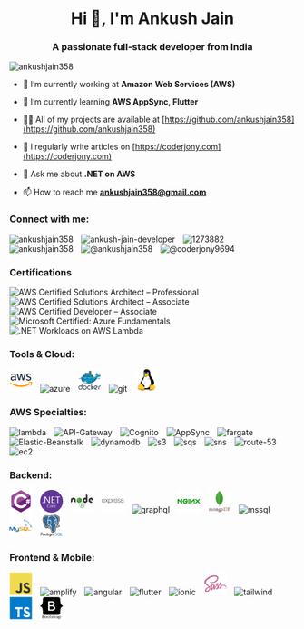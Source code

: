 <h1 align="center">Hi 👋, I'm Ankush Jain</h1>
<h3 align="center">A passionate full-stack developer from India</h3>

<p align="left"> <img src="https://komarev.com/ghpvc/?username=ankushjain358&label=Profile%20views&color=0e75b6&style=flat" alt="ankushjain358" /> </p>

- 🔭 I’m currently working at **Amazon Web Services (AWS)**

- 🌱 I’m currently learning **AWS AppSync, Flutter**

- 👨‍💻 All of my projects are available at [https://github.com/ankushjain358](https://github.com/ankushjain358)

- 📝 I regularly write articles on [https://coderjony.com](https://coderjony.com)

- 💬 Ask me about **.NET on AWS**

- 📫 How to reach me **ankushjain358@gmail.com**

<h3>Connect with me:</h3>
<div class="social">
    <a href="https://twitter.com/ankushjain358" target="blank"><img src="https://raw.githubusercontent.com/rahuldkjain/github-profile-readme-generator/master/src/images/icons/Social/twitter.svg" alt="ankushjain358" /></a>
    <a href="https://linkedin.com/in/ankush-jain-developer" target="blank">
        <img src="https://raw.githubusercontent.com/rahuldkjain/github-profile-readme-generator/master/src/images/icons/Social/linked-in-alt.svg" alt="ankush-jain-developer" />
    </a>
    <a href="https://stackoverflow.com/users/1273882" target="blank"><img src="https://raw.githubusercontent.com/rahuldkjain/github-profile-readme-generator/master/src/images/icons/Social/stack-overflow.svg" alt="1273882" /></a>
    <a href="https://instagram.com/ankushjain358" target="blank"><img src="https://raw.githubusercontent.com/rahuldkjain/github-profile-readme-generator/master/src/images/icons/Social/instagram.svg" alt="ankushjain358" /></a>
    <a href="https://medium.com/@ankushjain358" target="blank"><img src="https://raw.githubusercontent.com/rahuldkjain/github-profile-readme-generator/master/src/images/icons/Social/medium.svg" alt="@ankushjain358" /></a>
    <a href="https://www.youtube.com/c/@coderjony9694" target="blank"><img src="https://raw.githubusercontent.com/rahuldkjain/github-profile-readme-generator/master/src/images/icons/Social/youtube.svg" alt="@coderjony9694" /></a>
</div>
<h3>Certifications</h3>
<div class="tech-stack">
    <a href="https://www.credly.com/badges/cd3e7d4c-281c-4920-95de-cb84ed983848" target="_blank" rel="noreferrer"> <img src="https://images.credly.com/size/110x110/images/2d84e428-9078-49b6-a804-13c15383d0de/image.png" alt="AWS Certified Solutions Architect – Professional" /> </a>
    <a href="https://www.credly.com/badges/22a0978d-0849-4047-a7ca-fa2fc0df99c0" target="_blank" rel="noreferrer"> <img src="https://images.credly.com/size/110x110/images/0e284c3f-5164-4b21-8660-0d84737941bc/image.png" alt="AWS Certified Solutions Architect – Associate" /> </a>
    <a href="https://www.credly.com/badges/64366b6e-cefa-4042-8b9e-f3ba85cf40f6" target="_blank" rel="noreferrer"> <img src="https://images.credly.com/size/110x110/images/b9feab85-1a43-4f6c-99a5-631b88d5461b/image.png" alt="AWS Certified Developer – Associate" /> </a>
    <a href="https://www.credly.com/badges/abfec068-b3f5-4b45-80c8-0e165b42e1b2" target="_blank" rel="noreferrer"> <img src="https://images.credly.com/size/110x110/images/be8fcaeb-c769-4858-b567-ffaaa73ce8cf/image.png" alt="Microsoft Certified: Azure Fundamentals" /> </a>
    <a href="https://www.credly.com/badges/a5b8b995-40d9-4ee8-aa23-e83a32a37e52" target="_blank" rel="noreferrer"> <img src="https://images.credly.com/size/110x110/images/221e7d7f-bceb-422e-8c31-436ecbcda614/image.png" alt=".NET Workloads on AWS Lambda" /> </a>
</div>
<h3>Tools & Cloud:</h3>
<div class="tech-stack">
    <a href="https://aws.amazon.com" target="_blank" rel="noreferrer"> <img src="https://raw.githubusercontent.com/devicons/devicon/master/icons/amazonwebservices/amazonwebservices-original-wordmark.svg" alt="aws" /> </a>
    <a href="https://azure.microsoft.com/en-in/" target="_blank" rel="noreferrer"> <img src="https://www.vectorlogo.zone/logos/microsoft_azure/microsoft_azure-icon.svg" alt="azure" /> </a>
    <a href="https://www.docker.com/" target="_blank" rel="noreferrer"> <img src="https://raw.githubusercontent.com/devicons/devicon/master/icons/docker/docker-original-wordmark.svg" alt="docker" /> </a>
    <a href="https://git-scm.com/" target="_blank" rel="noreferrer"> <img src="https://www.vectorlogo.zone/logos/git-scm/git-scm-icon.svg" alt="git" /> </a>
    <a href="https://www.linux.org/" target="_blank" rel="noreferrer"> <img src="https://raw.githubusercontent.com/devicons/devicon/master/icons/linux/linux-original.svg" alt="linux" /> </a>
</div>
<h3>AWS Specialties:</h3>
<div class="tech-stack">
    <a href="https://aws.amazon.com/lambda" target="_blank" rel="noreferrer"> <img src="https://icon.icepanel.io/AWS/svg/Compute/Lambda.svg" alt="lambda" /> </a>
    <a href="https://aws.amazon.com/api-gateway/" target="_blank" rel="noreferrer"> <img src="https://icon.icepanel.io/AWS/svg/App-Integration/API-Gateway.svg" alt="API-Gateway" /> </a>
    <a href="https://aws.amazon.com/cognito" target="_blank" rel="noreferrer"> <img src="https://icon.icepanel.io/AWS/svg/Security-Identity-Compliance/Cognito.svg" alt="Cognito" /> </a>
    <a href="https://aws.amazon.com/appsync" target="_blank" rel="noreferrer"> <img src="https://icon.icepanel.io/AWS/svg/App-Integration/AppSync.svg" alt="AppSync" /> </a>
    <a href="https://aws.amazon.com/fargate" target="_blank" rel="noreferrer"> <img src="https://icon.icepanel.io/AWS/svg/Compute/Fargate.svg" alt="fargate" /> </a>
    <a href="https://aws.amazon.com/elasticbeanstalk" target="_blank" rel="noreferrer"> <img src="https://icon.icepanel.io/AWS/svg/Compute/Elastic-Beanstalk.svg" alt="Elastic-Beanstalk" /> </a>
    <a href="https://aws.amazon.com/dynamodb/" target="_blank" rel="noreferrer"> <img src="https://icon.icepanel.io/AWS/svg/Database/DynamoDB.svg" alt="dynamodb" /> </a>
    <a href="https://aws.amazon.com/s3" target="_blank" rel="noreferrer"> <img src="https://icon.icepanel.io/AWS/svg/Storage/Simple-Storage-Service.svg" alt="s3" /> </a>
    <a href="https://aws.amazon.com/sqs" target="_blank" rel="noreferrer"> <img src="https://icon.icepanel.io/AWS/svg/App-Integration/Simple-Queue-Service.svg" alt="sqs" /> </a>
    <a href="https://aws.amazon.com/sns" target="_blank" rel="noreferrer"> <img src="https://icon.icepanel.io/AWS/svg/App-Integration/Simple-Notification-Service.svg" alt="sns" /> </a>
    <a href="https://aws.amazon.com/route53" target="_blank" rel="noreferrer"> <img src="https://icon.icepanel.io/AWS/svg/Networking-Content-Delivery/Route-53.svg" alt="route-53" /> </a>
    <a href="https://aws.amazon.com/ec2" target="_blank" rel="noreferrer"> <img src="https://icon.icepanel.io/AWS/svg/Compute/EC2.svg" alt="ec2" /> </a>
</div>
<h3>Backend:</h3>
<div class="tech-stack">
    <a href="https://www.w3schools.com/cs/" target="_blank" rel="noreferrer"> <img src="https://raw.githubusercontent.com/devicons/devicon/master/icons/csharp/csharp-original.svg" alt="csharp" /> </a>
    <a href="https://dotnet.microsoft.com/" target="_blank" rel="noreferrer"> <img src="https://raw.githubusercontent.com/devicons/devicon/master/icons/dotnetcore/dotnetcore-original.svg" alt="dotnet" /> </a>
    <a href="https://nodejs.org" target="_blank" rel="noreferrer"> <img src="https://raw.githubusercontent.com/devicons/devicon/master/icons/nodejs/nodejs-original-wordmark.svg" alt="nodejs" /> </a>
    <a href="https://expressjs.com" target="_blank" rel="noreferrer"> <img src="https://raw.githubusercontent.com/devicons/devicon/master/icons/express/express-original-wordmark.svg" alt="express" /> </a>
    <a href="https://graphql.org" target="_blank" rel="noreferrer"> <img src="https://www.vectorlogo.zone/logos/graphql/graphql-icon.svg" alt="graphql" /> </a>
    <a href="https://www.nginx.com" target="_blank" rel="noreferrer"> <img src="https://raw.githubusercontent.com/devicons/devicon/master/icons/nginx/nginx-original.svg" alt="nginx" /> </a>
    <a href="https://www.mongodb.com/" target="_blank" rel="noreferrer"> <img src="https://raw.githubusercontent.com/devicons/devicon/master/icons/mongodb/mongodb-original-wordmark.svg" alt="mongodb" /> </a>
    <a href="https://www.microsoft.com/en-us/sql-server" target="_blank" rel="noreferrer"> <img src="https://www.svgrepo.com/show/303229/microsoft-sql-server-logo.svg" alt="mssql" width="40" height="40" /> </a>
    <a href="https://www.mysql.com/" target="_blank" rel="noreferrer"> <img src="https://raw.githubusercontent.com/devicons/devicon/master/icons/mysql/mysql-original-wordmark.svg" alt="mysql" /> </a>
    <a href="https://www.postgresql.org" target="_blank" rel="noreferrer"> <img src="https://raw.githubusercontent.com/devicons/devicon/master/icons/postgresql/postgresql-original-wordmark.svg" alt="postgresql" /> </a>
</div>
<h3>Frontend & Mobile:</h3>
<div class="tech-stack">
    <a href="https://developer.mozilla.org/en-US/docs/Web/JavaScript" target="_blank" rel="noreferrer">
        <img src="https://raw.githubusercontent.com/devicons/devicon/master/icons/javascript/javascript-original.svg" alt="javascript" />
    </a>
    <a href="https://aws.amazon.com/amplify/" target="_blank" rel="noreferrer"> <img src="https://docs.amplify.aws/assets/logo-dark.svg" alt="amplify" /> </a>
    <a href="https://angular.io" target="_blank" rel="noreferrer"> <img src="https://angular.io/assets/images/logos/angular/angular.svg" alt="angular" /> </a>
    <a href="https://flutter.dev" target="_blank" rel="noreferrer"> <img src="https://www.vectorlogo.zone/logos/flutterio/flutterio-icon.svg" alt="flutter" /> </a>
    <a href="https://ionicframework.com" target="_blank" rel="noreferrer"> <img src="https://upload.wikimedia.org/wikipedia/commons/d/d1/Ionic_Logo.svg" alt="ionic" width="40" height="40" /> </a>
    <a href="https://sass-lang.com" target="_blank" rel="noreferrer"> <img src="https://raw.githubusercontent.com/devicons/devicon/master/icons/sass/sass-original.svg" alt="sass" /> </a>
    <a href="https://tailwindcss.com/" target="_blank" rel="noreferrer"> <img src="https://www.vectorlogo.zone/logos/tailwindcss/tailwindcss-icon.svg" alt="tailwind" width="40" height="40" /> </a>
    <a href="https://www.typescriptlang.org/" target="_blank" rel="noreferrer"> <img src="https://raw.githubusercontent.com/devicons/devicon/master/icons/typescript/typescript-original.svg" alt="typescript" /> </a>
    <a href="https://getbootstrap.com" target="_blank" rel="noreferrer"> <img src="https://raw.githubusercontent.com/devicons/devicon/master/icons/bootstrap/bootstrap-plain-wordmark.svg" alt="bootstrap" /> </a>
</div>
<br />
<br />
<style>
    .social a {
        margin-right: 10px;
        text-decoration: none;
    }
    .social a img {
        height: 30px;
        width: 40px;
    }
    .tech-stack a {
        margin-right: 10px;
        text-decoration: none;
    }
    .tech-stack a img {
        height: 40px;
        width: 40px;
    }
</style>
